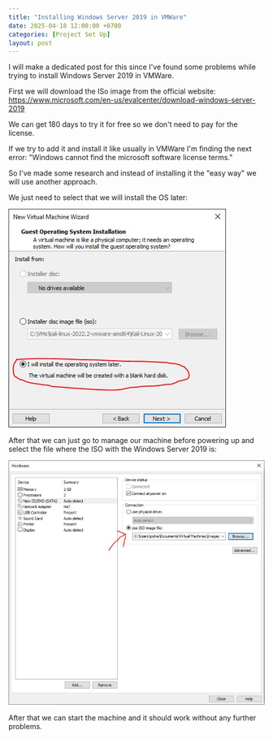 ```yaml
---
title: "Installing Windows Server 2019 in VMWare"
date: 2025-04-18 12:00:00 +0700
categories: [Project Set Up]
layout: post
---
```


I will make a dedicated post for this since I've found some problems while trying to install Windows Server 2019 in VMWare.

First we will download the ISo image from the official website: https://www.microsoft.com/en-us/evalcenter/download-windows-server-2019

We can get 180 days to try it for free so we don't need to pay for the license.

If we try to add it and install it like usually in VMWare I'm finding the next error: "Windows cannot find the microsoft software license terms."

So I've made some research and instead of installing it the "easy way" we will use another approach.

We just need to select that we will install the OS later:

![Manual installation](/assets/images/Manually.JPG)

After that we can just go to manage our machine before powering up and select the file where the ISO with the Windows Server 2019 is:

![Select the ISO](/assets/images/Select.JPG)

After that we can start the machine and it should work without any further problems.